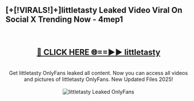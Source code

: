 <h2>[+[!VIRALS!]+]littletasty Leaked Video Viral On Social X Trending Now - 4mep1</h2>
<br>
<div align="center">
<h2><a href="https://libra.edu.pl?littletasty" rel="nofollow">🔴 CLICK HERE 🌐==►► littletasty</a></h2>
<br>
Get littletasty OnlyFans leaked all content. Now you can access all videos and pictures of littletasty OnlyFans. New Updated Files 2025!
<br>
<br>
<a href="https://libra.edu.pl?littletasty" rel="nofollow" data-target="animated-image.originalLink"><img src="https://i.ibb.co.com/WyWwxjT/player-gif2.gif" alt="littletasty Leaked OnlyFans" style="max-width: 100%; display: inline-block;" data-target="animated-image.originalImage"></a>
</div>
<br>
